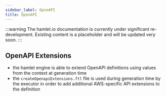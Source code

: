 ```yaml
---
sidebar_label: OpneAPI
title: OpenAPI
---
```

:::warning
The hamlet.io documentation is currently under significant re-development. Existing content is a placeholder and will be updated very soon.
:::

## OpenAPI Extensions

* the hamlet engine is able to extend OpenAPI definitions using values from the context at generation time
* the `createOpenapiExtensions.ftl` file is used during generation time by the executor in order to add additional AWS-specific API extensions to the definition
